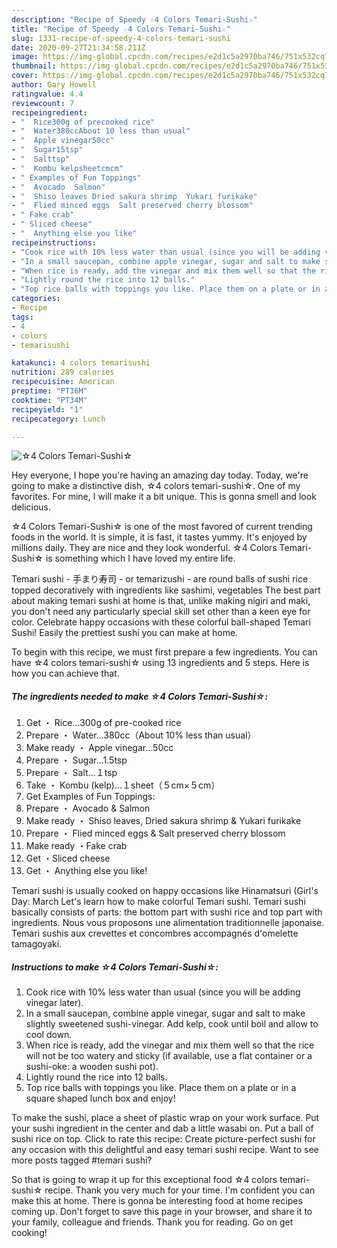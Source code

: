 ```yaml
---
description: "Recipe of Speedy ☆4 Colors Temari-Sushi☆"
title: "Recipe of Speedy ☆4 Colors Temari-Sushi☆"
slug: 1331-recipe-of-speedy-4-colors-temari-sushi
date: 2020-09-27T21:34:58.211Z
image: https://img-global.cpcdn.com/recipes/e2d1c5a2970ba746/751x532cq70/☆4-colors-temari-sushi☆-recipe-main-photo.jpg
thumbnail: https://img-global.cpcdn.com/recipes/e2d1c5a2970ba746/751x532cq70/☆4-colors-temari-sushi☆-recipe-main-photo.jpg
cover: https://img-global.cpcdn.com/recipes/e2d1c5a2970ba746/751x532cq70/☆4-colors-temari-sushi☆-recipe-main-photo.jpg
author: Gary Howell
ratingvalue: 4.4
reviewcount: 7
recipeingredient:
- "  Rice300g of precooked rice"
- "  Water380ccAbout 10 less than usual"
- "  Apple vinegar50cc"
- "  Sugar15tsp"
- "  Salttsp"
- "  Kombu kelpsheetcmcm"
- " Examples of Fun Toppings"
- "  Avocado  Salmon"
- "  Shiso leaves Dried sakura shrimp  Yukari furikake"
- "  Flied minced eggs  Salt preserved cherry blossom"
- " Fake crab"
- " Sliced cheese"
- "  Anything else you like"
recipeinstructions:
- "Cook rice with 10% less water than usual (since you will be adding vinegar later)."
- "In a small saucepan, combine apple vinegar, sugar and salt to make slightly sweetened sushi-vinegar. Add kelp, cook until boil and allow to cool down."
- "When rice is ready, add the vinegar and mix them well so that the rice will not be too watery and sticky (if available, use a flat container or a sushi-oke: a wooden sushi pot)."
- "Lightly round the rice into 12 balls."
- "Top rice balls with toppings you like. Place them on a plate or in a square shaped lunch box and enjoy!"
categories:
- Recipe
tags:
- 4
- colors
- temarisushi

katakunci: 4 colors temarisushi 
nutrition: 289 calories
recipecuisine: American
preptime: "PT36M"
cooktime: "PT34M"
recipeyield: "1"
recipecategory: Lunch

---
```



![☆4 Colors Temari-Sushi☆](https://img-global.cpcdn.com/recipes/e2d1c5a2970ba746/751x532cq70/☆4-colors-temari-sushi☆-recipe-main-photo.jpg)

Hey everyone, I hope you're having an amazing day today. Today, we're going to make a distinctive dish, ☆4 colors temari-sushi☆. One of my favorites. For mine, I will make it a bit unique. This is gonna smell and look delicious.

☆4 Colors Temari-Sushi☆ is one of the most favored of current trending foods in the world. It is simple, it is fast, it tastes yummy. It's enjoyed by millions daily. They are nice and they look wonderful. ☆4 Colors Temari-Sushi☆ is something which I have loved my entire life.

Temari sushi - 手まり寿司 - or temarizushi - are round balls of sushi rice topped decoratively with ingredients like sashimi, vegetables The best part about making temari sushi at home is that, unlike making nigiri and maki, you don&#39;t need any particularly special skill set other than a keen eye for color. Celebrate happy occasions with these colorful ball-shaped Temari Sushi! Easily the prettiest sushi you can make at home.


To begin with this recipe, we must first prepare a few ingredients. You can have ☆4 colors temari-sushi☆ using 13 ingredients and 5 steps. Here is how you can achieve that.

<!--inarticleads1-->

##### The ingredients needed to make ☆4 Colors Temari-Sushi☆:

1. Get  ・ Rice…300g of pre-cooked rice
1. Prepare  ・ Water…380cc（About 10% less than usual）
1. Make ready  ・ Apple vinegar…50cc
1. Prepare  ・ Sugar…1.5tsp
1. Prepare  ・ Salt…１tsp
1. Take  ・ Kombu (kelp)…１sheet（５cm×５cm）
1. Get  Examples of Fun Toppings:
1. Prepare  ・ Avocado &amp; Salmon
1. Make ready  ・ Shiso leaves, Dried sakura shrimp &amp; Yukari furikake
1. Prepare  ・ Flied minced eggs &amp; Salt preserved cherry blossom
1. Make ready  ・Fake crab
1. Get  ・Sliced cheese
1. Get  ・ Anything else you like!


Temari sushi is usually cooked on happy occasions like Hinamatsuri (Girl&#39;s Day: March Let&#39;s learn how to make colorful Temari sushi. Temari sushi basically consists of parts: the bottom part with sushi rice and top part with ingredients. Nous vous proposons une alimentation traditionnelle japonaise. Temari sushis aux crevettes et concombres accompagnés d&#39;omelette tamagoyaki. 

<!--inarticleads2-->

##### Instructions to make ☆4 Colors Temari-Sushi☆:

1. Cook rice with 10% less water than usual (since you will be adding vinegar later).
1. In a small saucepan, combine apple vinegar, sugar and salt to make slightly sweetened sushi-vinegar. Add kelp, cook until boil and allow to cool down.
1. When rice is ready, add the vinegar and mix them well so that the rice will not be too watery and sticky (if available, use a flat container or a sushi-oke: a wooden sushi pot).
1. Lightly round the rice into 12 balls.
1. Top rice balls with toppings you like. Place them on a plate or in a square shaped lunch box and enjoy!


To make the sushi, place a sheet of plastic wrap on your work surface. Put your sushi ingredient in the center and dab a little wasabi on. Put a ball of sushi rice on top. Click to rate this recipe: Create picture-perfect sushi for any occasion with this delightful and easy temari sushi recipe. Want to see more posts tagged #temari sushi? 

So that is going to wrap it up for this exceptional food ☆4 colors temari-sushi☆ recipe. Thank you very much for your time. I'm confident you can make this at home. There is gonna be interesting food at home recipes coming up. Don't forget to save this page in your browser, and share it to your family, colleague and friends. Thank you for reading. Go on get cooking!

